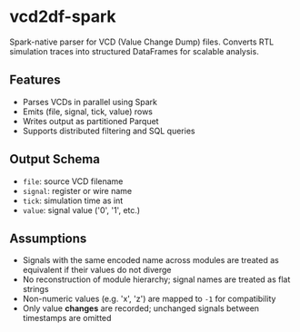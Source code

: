 # vcd2df-spark

Spark-native parser for VCD (Value Change Dump) files. Converts RTL simulation traces into structured DataFrames for scalable analysis.

## Features

- Parses VCDs in parallel using Spark
- Emits (file, signal, tick, value) rows
- Writes output as partitioned Parquet
- Supports distributed filtering and SQL queries

## Output Schema

- `file`: source VCD filename  
- `signal`: register or wire name  
- `tick`: simulation time as int  
- `value`: signal value ('0', '1', etc.)

## Assumptions

- Signals with the same encoded name across modules are treated as equivalent if their values do not diverge
- No reconstruction of module hierarchy; signal names are treated as flat strings
- Non-numeric values (e.g. 'x', 'z') are mapped to `-1` for compatibility
- Only value **changes** are recorded; unchanged signals between timestamps are omitted
